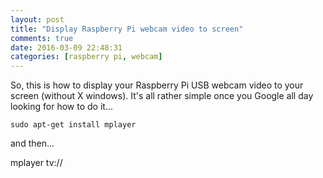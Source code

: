 ```yaml
---
layout: post
title: "Display Raspberry Pi webcam video to screen"
comments: true
date: 2016-03-09 22:48:31
categories: [raspberry pi, webcam]
---
```


So, this is how to display your Raspberry Pi USB webcam video to your screen (without X windows). It's all rather simple once you Google all day looking for how to do it...

    sudo apt-get install mplayer

and then...  
  
 mplayer tv://
